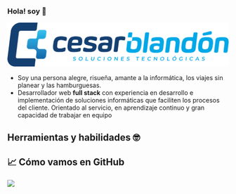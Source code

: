 ### Hola! soy 👋

<code><img  src="https://raw.githubusercontent.com/cablandon89/cablandon89/main/img/LogoColor.png"></code>

- Soy una persona alegre, risueña, amante a la informática, los viajes sin planear y las hamburguesas.
- Desarrollador web **full stack** con experiencia en desarrollo e implementación de soluciones informáticas que faciliten los procesos del cliente. Orientado al servicio, en aprendizaje continuo y gran capacidad de trabajar en equipo

## Herramientas y habilidades 🤓

## &#x1f4c8; Cómo vamos en GitHub

<a href="https://github.com/cablandon89/cablandon89">
  <img align="center" src="https://github-readme-stats.vercel.app/api?username=cablandon89" />
</a>
